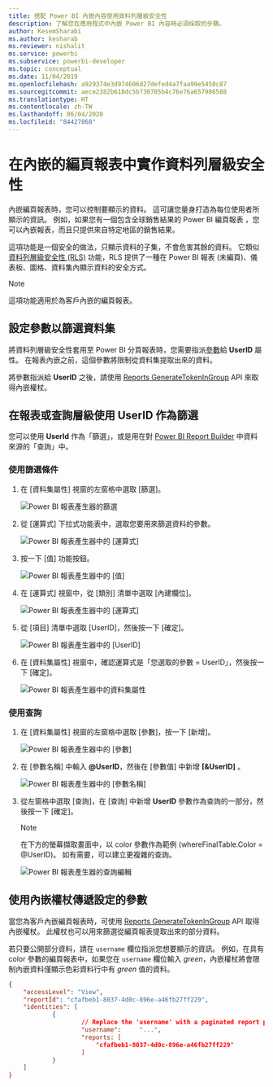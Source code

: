 ```yaml
---
title: 搭配 Power BI 內嵌內容使用資料列層級安全性
description: 了解您在應用程式中內嵌 Power BI 內容時必須採取的步驟。
author: KesemSharabi
ms.author: kesharab
ms.reviewer: nishalit
ms.service: powerbi
ms.subservice: powerbi-developer
ms.topic: conceptual
ms.date: 11/04/2019
ms.openlocfilehash: a929374e3d974606d27defed4a7faa99e5450c87
ms.sourcegitcommit: aece2382b618dc5b730705b4c76e76a657986588
ms.translationtype: HT
ms.contentlocale: zh-TW
ms.lasthandoff: 06/04/2020
ms.locfileid: "84427868"
---
```

# <a name="implementing-row-level-security-in-embedded-paginated-reports"></a>在內嵌的編頁報表中實作資料列層級安全性

內嵌編頁報表時，您可以控制要顯示的資料。 這可讓您量身打造為每位使用者所顯示的資訊。 例如，如果您有一個包含全球銷售結果的 Power BI 編頁報表 ，您可以內嵌報表，而且只提供來自特定地區的銷售結果。

這項功能是一個安全的做法，只顯示資料的子集，不會危害其餘的資料。 它類似[資料列層級安全性 (RLS)](embedded-row-level-security.md) 功能，RLS 提供了一種在 Power BI 報表 (未編頁)、儀表板、圖格、資料集內顯示資料的安全方式。  

> [!NOTE]
> 這項功能適用於為客戶內嵌的編頁報表。

## <a name="configuring-a-parameter-to-filter-the-dataset"></a>設定參數以篩選資料集

將資料列層級安全性套用至 Power BI 分頁報表時，您需要指派[參數](../../paginated-reports/report-builder-parameters.md)給 **UserID** 屬性。 在報表內嵌之前，這個參數將限制從資料集提取出來的資料。

將參數指派給 **UserID** 之後，請使用 [Reports GenerateTokenInGroup](https://docs.microsoft.com/rest/api/power-bi/embedtoken/reports_generatetokeningroup) API 來取得內嵌權杖。

## <a name="use-userid-as-a-filter-at-report-or-query-level"></a>在報表或查詢層級使用 UserID 作為篩選

您可以使用 **UserId** 作為「篩選」，或是用在對 [Power BI Report Builder](../../paginated-reports/report-builder-power-bi.md) 中資料來源的「查詢」中。

### <a name="using-the-filter"></a>使用篩選條件

1. 在 [資料集屬性] 視窗的左窗格中選取 [篩選]。

    ![Power BI 報表產生器的篩選](media/paginated-reports-row-level-security/filter.png)

2. 從 [運算式] 下拉式功能表中，選取您要用來篩選資料的參數。

     ![Power BI 報表產生器中的 [運算式]](media/paginated-reports-row-level-security/expression.png)

3. 按一下 [值] 功能按鈕。 

    ![Power BI 報表產生器中的 [值]](media/paginated-reports-row-level-security/function.png)

4. 在 [運算式] 視窗中，從 [類別] 清單中選取 [內建欄位]。

    ![Power BI 報表產生器中的 [運算式]](media/paginated-reports-row-level-security/built-in-fields.png)

5. 從 [項目] 清單中選取 [UserID]，然後按一下 [確定]。

    ![Power BI 報表產生器中的 [UserID]](media/paginated-reports-row-level-security/userid.png)

6. 在 [資料集屬性] 視窗中，確認運算式是「您選取的參數 = UserID」，然後按一下 [確定]。

    ![Power BI 報表產生器中的資料集屬性](media/paginated-reports-row-level-security/verify.png)

### <a name="using-a-query"></a>使用查詢

1. 在 [資料集屬性] 視窗的左窗格中選取 [參數]，按一下 [新增]。

    ![Power BI 報表產生器中的 [參數]](media/paginated-reports-row-level-security/parameters.png)

2. 在 [參數名稱] 中輸入 **\@UserID**，然後在 [參數值] 中新增 **[&UserID]** 。

    ![Power BI 報表產生器中的 [參數名稱]](media/paginated-reports-row-level-security/parameter-name.png) 

3. 從左窗格中選取 [查詢]，在 [查詢] 中新增 **UserID** 參數作為查詢的一部分，然後按一下 [確定]。
    > [!NOTE]
    > 在下方的螢幕擷取畫面中，以 color 參數作為範例 (whereFinalTable.Color = @UserID)。 如有需要，可以建立更複雜的查詢。

    ![Power BI 報表產生器的查詢編輯](media/paginated-reports-row-level-security/query-edit.png)

## <a name="passing-the-configured-parameter-using-the-embed-token"></a>使用內嵌權杖傳遞設定的參數

當您為客戶內嵌編頁報表時，可使用 [Reports GenerateTokenInGroup](https://docs.microsoft.com/rest/api/power-bi/embedtoken/reports_generatetokeningroup) API 取得內嵌權杖。 此權杖也可以用來篩選從編頁報表提取出來的部分資料。

若只要公開部分資料，請在 `username` 欄位指派您想要顯示的資訊。 例如，在具有 color 參數的編頁報表中，如果您在 `username` 欄位輸入 *green*，內嵌權杖將會限制內嵌資料僅顯示色彩資料行中有 *green* 值的資料。

```JSON
{
    "accessLevel": "View",
    "reportId": "cfafbeb1-8037-4d0c-896e-a46fb27ff229",
    "identities": [
            {
                    // Replace the 'username' with a paginated report parameter
                    "username":     "...",
                    "reports: [
                        "cfafbeb1-8037-4d0c-896e-a46fb27ff229"
                    ]
            }
    ]
}
```
